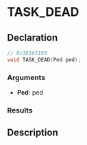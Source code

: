 # TASK_DEAD

## Declaration
```cpp
// 0x3E1051E0
void TASK_DEAD(Ped ped);
```

### Arguments
- **Ped:** ped

### Results

## Description
